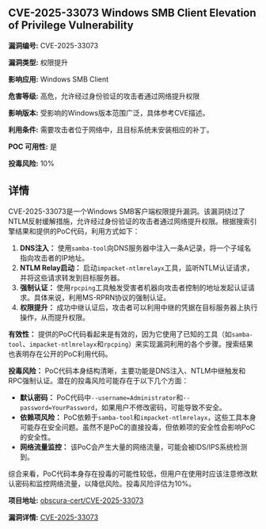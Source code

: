 ## CVE-2025-33073 Windows SMB Client Elevation of Privilege Vulnerability

**漏洞编号:** CVE-2025-33073

**漏洞类型:** 权限提升

**影响应用:** Windows SMB Client

**危害等级:** 高危，允许经过身份验证的攻击者通过网络提升权限

**影响版本:** 受影响的Windows版本范围广泛，具体参考CVE描述。

**利用条件:** 需要攻击者位于网络中，且目标系统未安装相应的补丁。

**POC 可用性:** 是

**投毒风险:** 10%

## 详情

CVE-2025-33073是一个Windows SMB客户端权限提升漏洞。该漏洞绕过了NTLM反射缓解措施，允许经过身份验证的攻击者通过网络提升权限。根据搜索引擎结果和提供的PoC代码，利用方式如下：

1.  **DNS注入：** 使用`samba-tool`向DNS服务器中注入一条A记录，将一个子域名指向攻击者的IP地址。
2.  **NTLM Relay启动：** 启动`impacket-ntlmrelayx`工具，监听NTLM认证请求，并将这些请求转发到目标服务器。
3.  **强制认证：** 使用`rpcping`工具触发受害者机器向攻击者控制的地址发起认证请求。具体来说，利用MS-RPRN协议的强制认证。
4.  **权限提升：** 成功中继认证后，攻击者可以利用中继的凭据在目标服务器上执行操作，从而提升权限。

**有效性：** 提供的PoC代码看起来是有效的，因为它使用了已知的工具（如`samba-tool`、`impacket-ntlmrelayx`和`rpcping`）来实现漏洞利用的各个步骤。搜索结果也表明存在公开的PoC利用代码。

**投毒风险：** PoC代码本身结构清晰，主要功能是DNS注入、NTLM中继触发和RPC强制认证。潜在的投毒风险可能存在于以下几个方面：

*   **默认密码：** PoC代码中`--username=Administrator`和`--password=YourPassword`，如果用户不修改密码，可能导致不安全。
*   **依赖项风险：** PoC依赖于`samba-tool`和`impacket-ntlmrelayx`，这些工具本身可能存在安全问题。虽然不是PoC的直接投毒，但依赖项的安全性会影响PoC的安全性。
*   **网络流量监控：** 该PoC会产生大量的网络流量，可能会被IDS/IPS系统检测到。

综合来看，PoC代码本身存在投毒的可能性较低，但用户在使用时应该注意修改默认密码和监控网络流量，以降低风险。投毒风险评估为10%。

**项目地址:** [obscura-cert/CVE-2025-33073](https://github.com/obscura-cert/CVE-2025-33073)

**漏洞详情:** [CVE-2025-33073](https://nvd.nist.gov/vuln/detail/CVE-2025-33073)